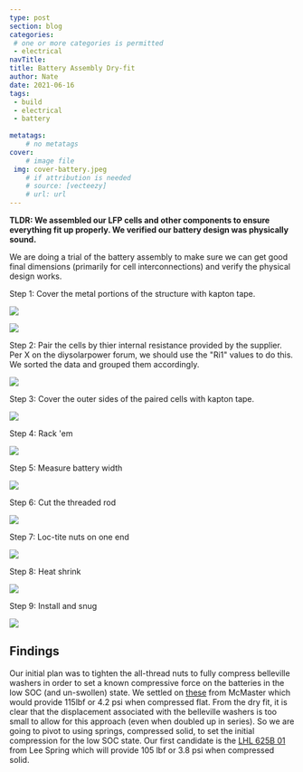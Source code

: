 ```yaml
---
type: post
section: blog
categories: 
 # one or more categories is permitted
 - electrical
navTitle: 
title: Battery Assembly Dry-fit
author: Nate
date: 2021-06-16
tags:
 - build
 - electrical
 - battery
 
metatags:
	# no metatags
cover: 
	# image file
 img: cover-battery.jpeg
	# if attribution is needed
	# source: [vecteezy]
	# url: url
---
```

**TLDR: We assembled our LFP cells and other components to ensure everything fit up properly.  We verified our battery design was physically sound.**<!--excerpt-->

We are doing a trial of the battery assembly to make sure we can get good final dimensions (primarily for cell interconnections) and verify the physical design works.

Step 1:  Cover the metal portions of the structure with kapton tape.

![](kapton-sides.jpeg)

![](kapton-bottom.jpeg)

Step 2:  Pair the cells by thier internal resistance provided by the supplier.  Per X on the diysolarpower forum, we should use the "Ri1" values to do this.  We sorted the data and grouped them accordingly.

![](paired-cells.jpeg)

Step 3: Cover the outer sides of the paired cells with kapton tape.

![](kapton-cells.jpeg)

Step 4: Rack 'em

![](full-battery.jpeg)

Step 5: Measure battery width

![](measure.jpg)

Step 6: Cut the threaded rod

![](cutrod.jpg)

Step 7: Loc-tite nuts on one end

![](loctite.jpg)

Step 8: Heat shrink

![](heatshrink.jpg)

Step 9: Install and snug

![](install.jpg)


## Findings
Our initial plan was to tighten the all-thread nuts to fully compress belleville washers in order to set a known compressive force on the batteries in the low SOC (and un-swollen) state.  We settled on [these](https://www.mcmaster.com/9712K62/) from McMaster which would provide 115lbf or 4.2 psi when compressed flat.  From the dry fit, it is clear that the displacement associated with the belleville washers is too small to allow for this approach (even when doubled up in series).  So we are going to pivot to using springs, compressed solid, to set the initial compression for the low SOC state.  Our first candidate is the [LHL 625B 01](https://www.leespring.com/compression-springs-hefty?search=LHL625B01) from Lee Spring which will provide 105 lbf or 3.8 psi when compressed solid.